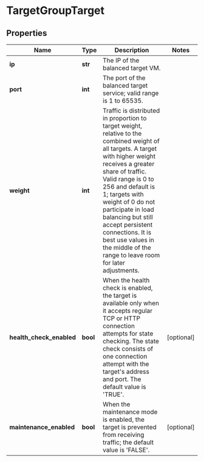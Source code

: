 # TargetGroupTarget

## Properties
| Name | Type | Description | Notes |
| ------------ | ------------- | ------------- | ------------- |
| **ip** | **str** | The IP of the balanced target VM. |  |
| **port** | **int** | The port of the balanced target service; valid range is 1 to 65535. |  |
| **weight** | **int** | Traffic is distributed in proportion to target weight, relative to the combined weight of all targets. A target with higher weight receives a greater share of traffic. Valid range is 0 to 256 and default is 1; targets with weight of 0 do not participate in load balancing but still accept persistent connections. It is best use values in the middle of the range to leave room for later adjustments. |  |
| **health_check_enabled** | **bool** | When the health check is enabled, the target is available only when it accepts regular TCP or HTTP connection attempts for state checking. The state check consists of one connection attempt with the target&#39;s address and port. The default value is &#39;TRUE&#39;. | [optional]  |
| **maintenance_enabled** | **bool** | When the maintenance mode is enabled, the target is prevented from receiving traffic; the default value is &#39;FALSE&#39;. | [optional]  |


